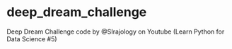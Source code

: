 # deep_dream_challenge
Deep Dream Challenge code by @SIrajology on Youtube (Learn Python for Data Science #5)
